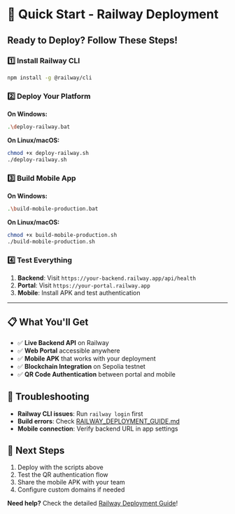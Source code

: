 # 🚀 Quick Start - Railway Deployment

## Ready to Deploy? Follow These Steps!

### 1️⃣ **Install Railway CLI**
```bash
npm install -g @railway/cli
```

### 2️⃣ **Deploy Your Platform**

**On Windows:**
```bash
.\deploy-railway.bat
```

**On Linux/macOS:**
```bash
chmod +x deploy-railway.sh
./deploy-railway.sh
```

### 3️⃣ **Build Mobile App**

**On Windows:**
```bash
.\build-mobile-production.bat
```

**On Linux/macOS:**
```bash
chmod +x build-mobile-production.sh
./build-mobile-production.sh
```

### 4️⃣ **Test Everything**

1. **Backend**: Visit `https://your-backend.railway.app/api/health`
2. **Portal**: Visit `https://your-portal.railway.app`
3. **Mobile**: Install APK and test authentication

---

## 📋 What You'll Get

- ✅ **Live Backend API** on Railway
- ✅ **Web Portal** accessible anywhere
- ✅ **Mobile APK** that works with your deployment
- ✅ **Blockchain Integration** on Sepolia testnet
- ✅ **QR Code Authentication** between portal and mobile

## 🔧 Troubleshooting

- **Railway CLI issues**: Run `railway login` first
- **Build errors**: Check [RAILWAY_DEPLOYMENT_GUIDE.md](./RAILWAY_DEPLOYMENT_GUIDE.md)
- **Mobile connection**: Verify backend URL in app settings

## 🎯 Next Steps

1. Deploy with the scripts above
2. Test the QR authentication flow
3. Share the mobile APK with your team
4. Configure custom domains if needed

**Need help?** Check the detailed [Railway Deployment Guide](./RAILWAY_DEPLOYMENT_GUIDE.md)!
